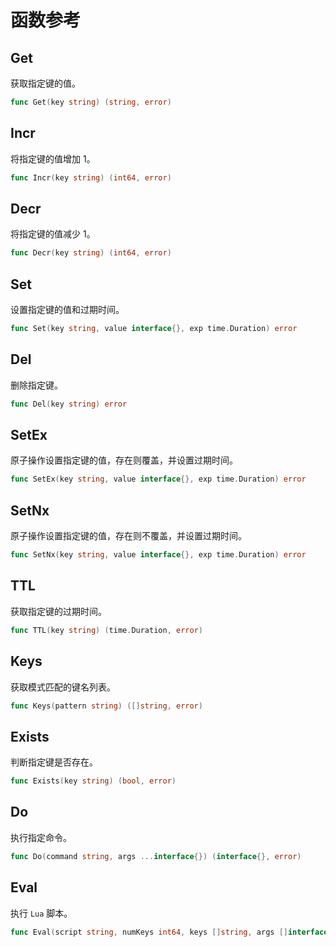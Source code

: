 # 函数参考

## Get
获取指定键的值。
```go
func Get(key string) (string, error)
```
## Incr
将指定键的值增加 1。
```go
func Incr(key string) (int64, error)
```

## Decr
将指定键的值减少 1。
```go
func Decr(key string) (int64, error)
```

## Set
设置指定键的值和过期时间。
```go
func Set(key string, value interface{}, exp time.Duration) error
```

## Del
删除指定键。
```go
func Del(key string) error
```

## SetEx
原子操作设置指定键的值，存在则覆盖，并设置过期时间。
```go
func SetEx(key string, value interface{}, exp time.Duration) error
```

## SetNx
原子操作设置指定键的值，存在则不覆盖，并设置过期时间。
```go
func SetNx(key string, value interface{}, exp time.Duration) error
```

## TTL
获取指定键的过期时间。
```go
func TTL(key string) (time.Duration, error)
```

## Keys
获取模式匹配的键名列表。
```go
func Keys(pattern string) ([]string, error)
```

## Exists
判断指定键是否存在。
```go
func Exists(key string) (bool, error)
```

## Do
执行指定命令。
```go
func Do(command string, args ...interface{}) (interface{}, error)
```

## Eval
执行 `Lua` 脚本。
```go
func Eval(script string, numKeys int64, keys []string, args []interface{}) (interface{}, error)
```
